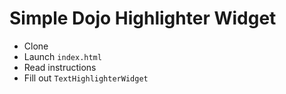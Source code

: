 # Simple Dojo Highlighter Widget

- Clone
- Launch `index.html`
- Read instructions
- Fill out `TextHighlighterWidget`
